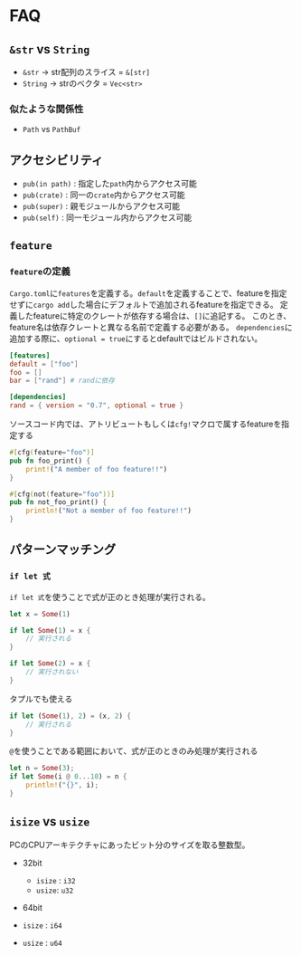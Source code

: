 # FAQ

## `&str` vs `String`
- `&str` -> str配列のスライス = `&[str]`
- `String` -> strのベクタ = `Vec<str>`

### 似たような関係性
- `Path` vs `PathBuf`

## アクセシビリティ
- `pub(in path)` : 指定した`path`内からアクセス可能
- `pub(crate)` : 同一の`crate`内からアクセス可能
- `pub(super)` : 親モジュールからアクセス可能
- `pub(self)` : 同一モジュール内からアクセス可能

## `feature`

### `feature`の定義

`Cargo.toml`に`features`を定義する。`default`を定義することで、featureを指定せずに`cargo add`した場合にデフォルトで追加されるfeatureを指定できる。
定義したfeatureに特定のクレートが依存する場合は、`[]`に追記する。
このとき、feature名は依存クレートと異なる名前で定義する必要がある。
`dependencies`に追加する際に、`optional = true`にするとdefaultではビルドされない。

```toml
[features]
default = ["foo"]
foo = []
bar = ["rand"] # randに依存

[dependencies]
rand = { version = "0.7", optional = true }
```

ソースコード内では、アトリビュートもしくは`cfg!`マクロで属するfeatureを指定する

```rust
#[cfg(feature="foo")]
pub fn foo_print() {
    print!("A member of foo feature!!")
}

#[cfg(not(feature="foo"))]
pub fn not_foo_print() {
    println!("Not a member of foo feature!!")
}
```

## パターンマッチング

### `if let 式`

`if let 式`を使うことで式が正のとき処理が実行される。

```rust
let x = Some(1)

if let Some(1) = x {
    // 実行される
}

if let Some(2) = x {
    // 実行されない
}
```

タプルでも使える
```rust
if let (Some(1), 2) = (x, 2) {
    // 実行される
}
```

`@`を使うことである範囲において、式が正のときのみ処理が実行される

```rust
let n = Some(3);
if let Some(i @ 0...10) = n {
    println!("{}", i);
}
```

## `isize` vs `usize`

PCのCPUアーキテクチャにあったビット分のサイズを取る整数型。
 - 32bit
   - `isize` : `i32`
   - `usize`: `u32`

- 64bit
 - `isize` : `i64`
 - `usize` : `u64`
